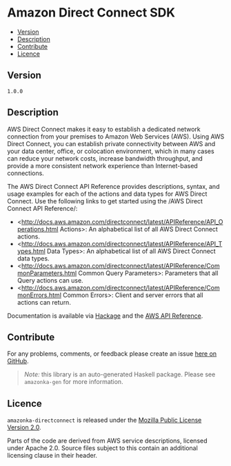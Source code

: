 # Amazon Direct Connect SDK

* [Version](#version)
* [Description](#description)
* [Contribute](#contribute)
* [Licence](#licence)


## Version

`1.0.0`


## Description

AWS Direct Connect makes it easy to establish a dedicated network
connection from your premises to Amazon Web Services (AWS). Using AWS
Direct Connect, you can establish private connectivity between AWS and
your data center, office, or colocation environment, which in many cases
can reduce your network costs, increase bandwidth throughput, and
provide a more consistent network experience than Internet-based
connections.

The AWS Direct Connect API Reference provides descriptions, syntax, and
usage examples for each of the actions and data types for AWS Direct
Connect. Use the following links to get started using the /AWS Direct
Connect API Reference/:

-   <http://docs.aws.amazon.com/directconnect/latest/APIReference/API_Operations.html Actions>:
    An alphabetical list of all AWS Direct Connect actions.
-   <http://docs.aws.amazon.com/directconnect/latest/APIReference/API_Types.html Data Types>:
    An alphabetical list of all AWS Direct Connect data types.
-   <http://docs.aws.amazon.com/directconnect/latest/APIReference/CommonParameters.html Common Query Parameters>:
    Parameters that all Query actions can use.
-   <http://docs.aws.amazon.com/directconnect/latest/APIReference/CommonErrors.html Common Errors>:
    Client and server errors that all actions can return.

Documentation is available via [Hackage](http://hackage.haskell.org/package/amazonka-directconnect)
and the [AWS API Reference](http://docs.aws.amazon.com/directconnect/latest/APIReference/Welcome.html).


## Contribute

For any problems, comments, or feedback please create an issue [here on GitHub](https://github.com/brendanhay/amazonka/issues).

> _Note:_ this library is an auto-generated Haskell package. Please see `amazonka-gen` for more information.


## Licence

`amazonka-directconnect` is released under the [Mozilla Public License Version 2.0](http://www.mozilla.org/MPL/).

Parts of the code are derived from AWS service descriptions, licensed under Apache 2.0.
Source files subject to this contain an additional licensing clause in their header.
